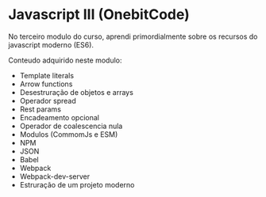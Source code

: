 <h1>Javascript III (OnebitCode) </h1>

<p>No terceiro modulo do curso, aprendi primordialmente sobre os recursos do javascript moderno (ES6). </p>
<p>Conteudo adquirido neste modulo: </p>

<ul>
  <li>Template literals</li>
  <li>Arrow functions</li>
  <li>Desestruração de objetos e arrays</li>
  <li>Operador spread</li>
  <li>Rest params</li>
  <li>Encadeamento opcional</li>
  <li>Operador de coalescencia nula</li>
  <li>Modulos (CommomJs e ESM)</li>
  <li>NPM</li>
  <li>JSON</li>
  <li>Babel</li>
  <li>Webpack</li>
  <li>Webpack-dev-server</li>
  <li>Estruração de um projeto moderno</li>
</ul>
